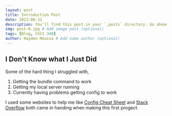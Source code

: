 ```yaml
---
layout: post
title: Introduction Post
date: 2023-08-31
description: You’ll find this post in your `_posts` directory. Go ahead and edit it and re-build the site to see your changes. # Add post description (optional)
img: post-6.jpg # Add image post (optional)
tags: [Blog, CSCI 340]
author: Hayden Moussa # Add name author (optional)
---
```

## I Don't Know what I Just Did

Some of the hard thing I struggled with,
1. Getting the bundle command to work
2. Getting my local server running
3. Currently having problems getting config to work

I used some websites to help me like [Config Cheat Sheet](https://www.markdownguide.org/cheat-sheet#:~:text=Extended%20Syntax%20%20%20%20Element%20%20,sentence%20with%20a%20footnote.%207%20more%20rows%20) and [Stack Overflow](https://stackoverflow.com/) both came in handing when making this first progect. 
